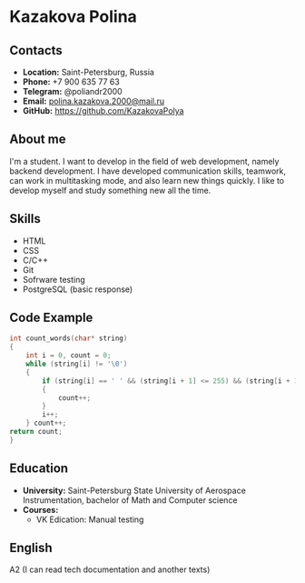 # Kazakova Polina #

## Contacts ##
- __Location:__ Saint-Petersburg, Russia
- __Phone:__ +7 900 635 77 63
- __Telegram:__ @poliandr2000
- __Email:__ polina.kazakova.2000@mail.ru
- __GitHub:__ <https://github.com/KazakovaPolya>

## About me ##
I'm a student. I want to develop in the field of web development, namely backend development.
I have developed communication skills, teamwork, can work in multitasking mode, and also learn new things quickly. I like to develop myself and study something new all the time.

## Skills ##
- HTML
- CSS
- C/C++
- Git
- Sofrware testing
- PostgreSQL (basic response)

## Code Example ##
```C++
int count_words(char* string)
{
	int i = 0, count = 0;
	while (string[i] != '\0')
	{
		if (string[i] == ' ' && (string[i + 1] <= 255) && (string[i + 1] >= 33))
		{
			count++;
		}
		i++;
	} count++;
return count;
}
```

## Education ##
- __University:__ Saint-Petersburg State University of Aerospace Instrumentation, bachelor of Math and Computer science
- __Courses:__
    - VK Edication: Manual testing 

## English ##
A2 (I can read tech documentation and another texts)